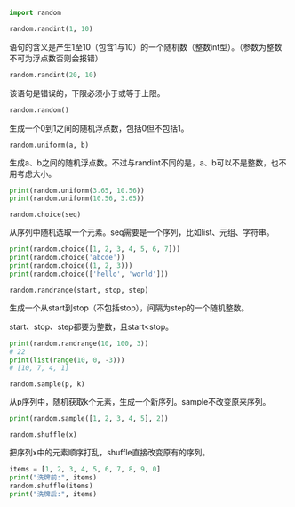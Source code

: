 ```python
import random

random.randint(1, 10)
```

语句的含义是产生1至10（包含1与10）的一个随机数（整数int型）。（参数为整数不可为浮点数否则会报错）

```python
random.randint(20, 10)
```

该语句是错误的，下限必须小于或等于上限。

```python
random.random()
```

生成一个0到1之间的随机浮点数，包括0但不包括1。

```
random.uniform(a, b)
```

生成a、b之间的随机浮点数。不过与randint不同的是，a、b可以不是整数，也不用考虑大小。

```python
print(random.uniform(3.65, 10.56))
print(random.uniform(10.56, 3.65))
```

```
random.choice(seq)
```

从序列中随机选取一个元素。seq需要是一个序列，比如list、元组、字符串。

```python
print(random.choice([1, 2, 3, 4, 5, 6, 7]))
print(random.choice('abcde'))
print(random.choice((1, 2, 3)))
print(random.choice(['hello', 'world']))
```

```
random.randrange(start, stop, step)
```

生成一个从start到stop（不包括stop），间隔为step的一个随机整数。

start、stop、step都要为整数，且start<stop。

```python
print(random.randrange(10, 100, 3))
# 22
print(list(range(10, 0, -3)))
# [10, 7, 4, 1]
```

```
random.sample(p, k)
```

从p序列中，随机获取k个元素，生成一个新序列。sample不改变原来序列。

```python
print(random.sample([1, 2, 3, 4, 5], 2))
```

```
random.shuffle(x)
```

把序列x中的元素顺序打乱，shuffle直接改变原有的序列。

```python
items = [1, 2, 3, 4, 5, 6, 7, 8, 9, 0]
print("洗牌前:", items)
random.shuffle(items)
print("洗牌后:", items)
```

